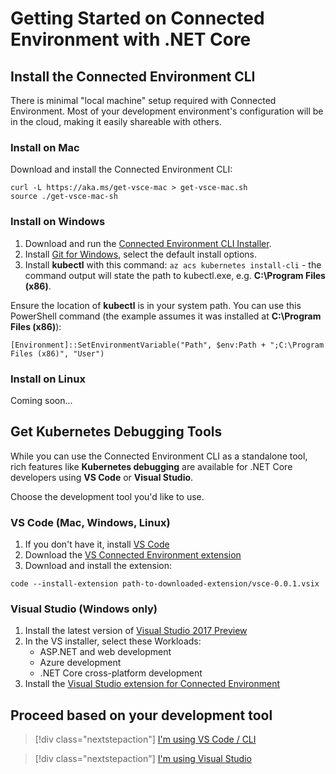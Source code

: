 # Getting Started on Connected Environment with .NET Core

## Install the Connected Environment CLI
There is minimal "local machine" setup required with Connected Environment. Most of your development environment's configuration will be in the cloud, making it easily shareable with others.

### Install on Mac
Download and install the Connected Environment CLI:
```
curl -L https://aka.ms/get-vsce-mac > get-vsce-mac.sh
source ./get-vsce-mac-sh
```
<!-- ```
curl -L https://aka.ms/get-vsce-mac | bash
``` -->

### Install on Windows
1. Download and run the [Connected Environment CLI Installer](https://aka.ms/get-vsce-windows). 
1. Install [Git for Windows](https://git-scm.com/downloads), select the default install options. 
1. Install **kubectl** with this command: `az acs kubernetes install-cli` - the command output will state the path to kubectl.exe, e.g. **C:\Program Files (x86)**. 

Ensure the location of **kubectl** is in your system path. You can use this PowerShell command (the example assumes it was installed at **C:\Program Files (x86)**): 

```[Environment]::SetEnvironmentVariable("Path", $env:Path + ";C:\Program Files (x86)", "User")```


### Install on Linux
Coming soon...

## Get Kubernetes Debugging Tools
While you can use the Connected Environment CLI as a standalone tool, rich features like **Kubernetes debugging** are available for .NET Core developers using **VS Code** or **Visual Studio**.

Choose the development tool you'd like to use.


### VS Code (Mac, Windows, Linux)
1. If you don't have it, install [VS Code](https://code.visualstudio.com/Download)
1. Download the [VS Connected Environment extension](https://aka.ms/get-vsce-code)
1. Download and install the extension: 

```
code --install-extension path-to-downloaded-extension/vsce-0.0.1.vsix
```

### Visual Studio (Windows only)
1. Install the latest version of [Visual Studio 2017 Preview](https://www.visualstudio.com/vs/preview/)
1. In the VS installer, select these Workloads:
    * ASP.NET and web development
    * Azure development
    * .NET Core cross-platform development
1. Install the [Visual Studio extension for Connected Environment](https://aka.ms/get-vsce-visualstudio)


## Proceed based on your development tool

> [!div class="nextstepaction"]
> [I'm using VS Code / CLI](get-started-netcore-02.md)

> [!div class="nextstepaction"]
> [I'm using Visual Studio](get-started-netcore-visualstudio-02.md)
